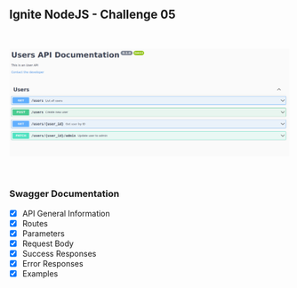 ## Ignite NodeJS - Challenge 05

</br>
<p align="center">
    <img alt="swagger" title="swagger" src=".github/swagger_api_docs.png" />
</p>
</br>

### Swagger Documentation
- [x] API General Information
- [x] Routes
- [x] Parameters
- [x] Request Body
- [x] Success Responses
- [x] Error Responses
- [x] Examples
